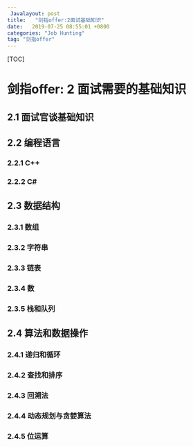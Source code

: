 ```yaml
---
 Javalayout: post
title:   "剑指offer:2面试基础知识"
date:   2019-07-25 08:55:01 +0800
categories: "Job Hunting"
tag: "剑指offer"
---
```


[TOC]

# 剑指offer: 2 面试需要的基础知识

## 2.1 面试官谈基础知识

## 2.2 编程语言

### 2.2.1 C++

### 2.2.2 C#

## 2.3 数据结构

### 2.3.1 数组

### 2.3.2 字符串

### 2.3.3 链表

### 2.3.4 数

### 2.3.5 栈和队列

## 2.4 算法和数据操作

### 2.4.1 递归和循环

### 2.4.2 查找和排序

### 2.4.3 回溯法

### 2.4.4 动态规划与贪婪算法

### 2.4.5 位运算

